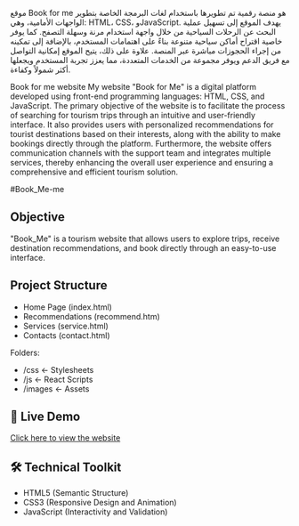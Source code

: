 موقع Book for me  هو منصة رقمية تم تطويرها باستخدام لغات البرمجة الخاصة بتطوير الواجهات الأمامية، وهي: HTML، CSS، وJavaScript. يهدف الموقع إلى تسهيل عملية البحث عن الرحلات السياحية من خلال واجهة استخدام مرنة وسهلة التصفح. كما يوفر خاصية اقتراح أماكن سياحية متنوعة بناءً على اهتمامات المستخدم، بالإضافة إلى تمكينه من إجراء الحجوزات مباشرة عبر المنصة. علاوة على ذلك، يتيح الموقع إمكانية التواصل مع فريق الدعم ويوفر مجموعة من الخدمات المتعددة، مما يعزز تجربة المستخدم ويجعلها أكثر شمولاً وكفاءة.


Book for me website
My website "Book for Me" is a digital platform developed using front-end programming languages: HTML, CSS, and JavaScript. The primary objective of the website is to facilitate the process of searching for tourism trips through an intuitive and user-friendly interface. It also provides users with personalized recommendations for tourist destinations based on their interests, along with the ability to make bookings directly through the platform. Furthermore, the website offers communication channels with the support team and integrates multiple services, thereby enhancing the overall user experience and ensuring a comprehensive and efficient tourism solution.

#Book_Me-me 

##  Objective
"Book_Me" is a tourism website that allows users to explore trips, receive destination recommendations, and book directly through an easy-to-use interface.

##  Project Structure
- Home Page (index.html)
- Recommendations (recommend.htm)
- Services (service.html)
- Contacts (contact.html)

Folders:
- /css ← Stylesheets
- /js ← React Scripts
- /images ← Assets

## 🚀 Live Demo
[Click here to view the website](https://alyaa2004.github.io/Book-For-me/)

## 🛠️ Technical Toolkit
- HTML5 (Semantic Structure)
- CSS3 (Responsive Design and Animation)
- JavaScript (Interactivity and Validation)
